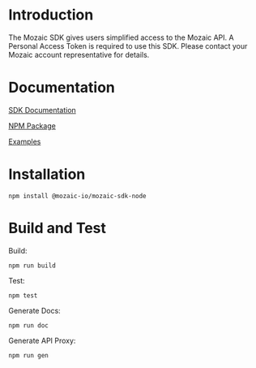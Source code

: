 # Introduction 
The Mozaic SDK gives users simplified access to the Mozaic API. A Personal Access Token is required to use this SDK. Please contact your Mozaic account representative for details.

# Documentation

[SDK Documentation](https://mozaic-io.github.io/sdk-node/documents/Mozaic_SDK.html)

[NPM Package](https://www.npmjs.com/package/@mozaic-io/mozaic-sdk-node)

[Examples](https://github.com/mozaic-io/sdk-node/tree/master/examples)

# Installation

```
npm install @mozaic-io/mozaic-sdk-node
```

# Build and Test

Build: 
```
npm run build
```

Test:
```
npm test
```

Generate Docs:
```
npm run doc
```

Generate API Proxy:
```
npm run gen
```
